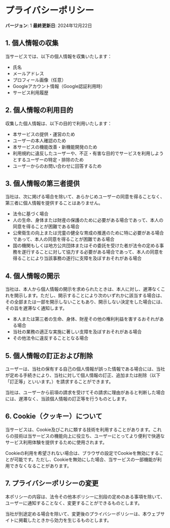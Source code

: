 # プライバシーポリシー

**バージョン**: 1
**最終更新日**: 2024年12月22日

## 1. 個人情報の収集

当サービスでは、以下の個人情報を収集いたします：

- 氏名
- メールアドレス
- プロフィール画像（任意）
- Googleアカウント情報（Google認証利用時）
- サービス利用履歴

## 2. 個人情報の利用目的

収集した個人情報は、以下の目的で利用いたします：

- 本サービスの提供・運営のため
- ユーザーの本人確認のため
- 本サービスの機能改善・新機能開発のため
- 利用規約に違反したユーザーや、不正・有害な目的でサービスを利用しようとするユーザーの特定・排除のため
- ユーザーからのお問い合わせに回答するため

## 3. 個人情報の第三者提供

当社は、次に掲げる場合を除いて、あらかじめユーザーの同意を得ることなく、第三者に個人情報を提供することはありません。

- 法令に基づく場合
- 人の生命、身体または財産の保護のために必要がある場合であって、本人の同意を得ることが困難である場合
- 公衆衛生の向上または児童の健全な育成の推進のために特に必要がある場合であって、本人の同意を得ることが困難である場合
- 国の機関もしくは地方公共団体またはその委託を受けた者が法令の定める事務を遂行することに対して協力する必要がある場合であって、本人の同意を得ることにより当該事務の遂行に支障を及ぼすおそれがある場合

## 4. 個人情報の開示

当社は、本人から個人情報の開示を求められたときは、本人に対し、遅滞なくこれを開示します。ただし、開示することにより次のいずれかに該当する場合は、その全部または一部を開示しないこともあり、開示しない決定をした場合には、その旨を遅滞なく通知します。

- 本人または第三者の生命、身体、財産その他の権利利益を害するおそれがある場合
- 当社の業務の適正な実施に著しい支障を及ぼすおそれがある場合
- その他法令に違反することとなる場合

## 5. 個人情報の訂正および削除

ユーザーは、当社の保有する自己の個人情報が誤った情報である場合には、当社が定める手続きにより、当社に対して個人情報の訂正、追加または削除（以下「訂正等」といいます。）を請求することができます。

当社は、ユーザーから前項の請求を受けてその請求に理由があると判断した場合には、遅滞なく、当該個人情報の訂正等を行うものとします。

## 6. Cookie（クッキー）について

当サービスは、Cookie及びこれに類する技術を利用することがあります。これらの技術は当サービスの機能向上に役立ち、ユーザーにとってより便利で快適なサービス利用体験を提供するために使用されます。

Cookieの利用を希望されない場合は、ブラウザの設定でCookieを無効にすることが可能です。ただし、Cookieを無効にした場合、当サービスの一部機能が利用できなくなることがあります。

## 7. プライバシーポリシーの変更

本ポリシーの内容は、法令その他本ポリシーに別段の定めのある事項を除いて、ユーザーに通知することなく、変更することができるものとします。

当社が別途定める場合を除いて、変更後のプライバシーポリシーは、本ウェブサイトに掲載したときから効力を生じるものとします。
